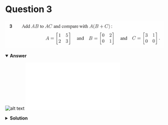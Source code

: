 # Question 3
![alt text](q3.png)

<details open>
<summary><b>Answer</b></summary>

![alt text](a3.svg)
![alt text](a3.py)
</details>

<details>
<summary><b>Solution</b></summary>

![alt text](s3.png)
</details>
